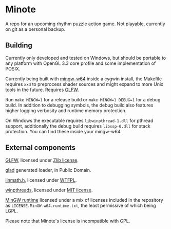# Minote
A repo for an upcoming rhythm puzzle action game. Not playable, currently on git as a personal backup.

## Building
Currently only developed and tested on Windows, but should be portable to any platform with OpenGL 3.3 core profile and some implementation of POSIX.

Currently being built with [mingw-w64](https://mingw-w64.org/doku.php/download/cygwin) inside a cygwin install, the Makefile requires `xxd` to preprocess shader sources and might expand to more Unix tools in the future. Requires [GLFW](https://www.glfw.org/).

Run `make MINGW=1` for a release build or `make MINGW=1 DEBUG=1` for a debug build. In addition to debugging symbols, the debug build also features higher logging verbosity and runtime memory protection.

On Windows the executable requires `libwinpthread-1.dll` for pthread support, additionally the debug build requires `libssp-0.dll` for stack protection. You can find these inside your mingw-w64.

## External components
[GLFW](https://www.glfw.org/), licensed under [Zlib license](https://opensource.org/licenses/zlib-license.php).

[glad](https://glad.dav1d.de/) generated loader, in Public Domain.

[linmath.h](https://github.com/datenwolf/linmath.h), licensed under [WTFPL](http://www.wtfpl.net/).

[winpthreads](https://sourceforge.net/p/mingw-w64/mingw-w64/ci/master/tree/mingw-w64-libraries/winpthreads/), licensed under [MIT license](https://sourceforge.net/p/mingw-w64/mingw-w64/ci/master/tree/mingw-w64-libraries/winpthreads/COPYING).

[MinGW runtime](http://mingw-w64.org/doku.php/start) licensed under a mix of licenses included in the repository as `LICENSE.MinGW-w64.runtime.txt`, the least permissive of which being LGPL.

Please note that Minote's license is incompatible with GPL.